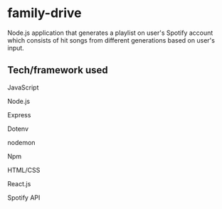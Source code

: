 # family-drive
Node.js application that generates a playlist on user's Spotify account which consists of hit songs from different generations based on user's input.

## Tech/framework used
JavaScript

Node.js

Express

Dotenv

nodemon

Npm

HTML/CSS

React.js

Spotify API
